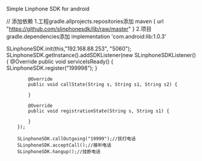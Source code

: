 Simple Linphone SDK for android

// 添加依赖
1.工程gradle.allprojects.repositories添加
        maven { url "https://github.com/slinphonesdk/lib/raw/master" }
2.项目gradle.dependencies添加
    implementation 'com.android:lib:1.0.3'



SLinphoneSDK.init(this,"192.168.88.253", "5060");
        SLinphoneSDK.getInstance().addSDKListener(new SLinphoneSDKListener() {
            @Override
            public void serviceIsReady() {
                SLinphoneSDK.register("199998");
            }

            @Override
            public void callState(String s, String s1, String s2) {

            }

            @Override
            public void registrationState(String s, String s1) {

            }
        });
        
        SLinphoneSDK.callOutgoing("19999");//拔打电话
        SLinphoneSDK.acceptCall();//接听电话
        SLinphoneSDK.hangup();//挂断电话

